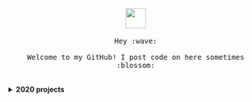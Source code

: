 <p align="center">
  <img src="https://github.com/thomaswang/thomaswang/raw/master/octorobot.gif" width="40px">
  <br><br>
  <samp>
    Hey :wave:
    <br><br>
    Welcome to my GitHub! I post code on here sometimes :blossom:
  </samp>
</p>

<br>

<details>
  <summary><b>2020 projects</b></summary>
  <ul>
    <li><a href="https://vaxnow.org">VaxNow</a>: Simplifying immunizations with my co-founder <a href="https://twitter.com/kat_sistrunk">Katherine Sistrunk</a></li>
    <li><a href="https://dormdev.com">DormDev</a>: a student developer platform.</li>
    <li><a href="https://studentstat.us">studentstat.us</a>A student verification service.</li>
  </ul>
</details>
